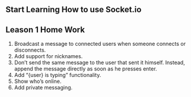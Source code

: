 ## Start Learning How to use Socket.io
## Leason 1 Home Work
1. Broadcast a message to connected users when someone connects or disconnects.
2. Add support for nicknames.
3. Don’t send the same message to the user that sent it himself. Instead, append the message directly as soon as he presses enter.
4. Add “{user} is typing” functionality.
5. Show who’s online.
6. Add private messaging.
